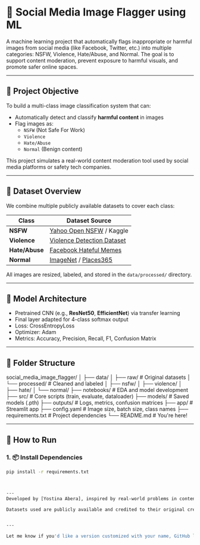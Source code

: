 # 📛 Social Media Image Flagger using ML

A machine learning project that automatically flags inappropriate or harmful images from social media (like Facebook, Twitter, etc.) into multiple categories: NSFW, Violence, Hate/Abuse, and Normal. The goal is to support content moderation, prevent exposure to harmful visuals, and promote safer online spaces.

---

## 📌 Project Objective

To build a multi-class image classification system that can:
- Automatically detect and classify **harmful content** in images
- Flag images as:
  - `NSFW` (Not Safe For Work)
  - `Violence`
  - `Hate/Abuse`
  - `Normal` (Benign content)

This project simulates a real-world content moderation tool used by social media platforms or safety tech companies.

---

## 📂 Dataset Overview

We combine multiple publicly available datasets to cover each class:

| Class         | Dataset Source                                                       |
|---------------|-----------------------------------------------------------------------|
| **NSFW**      | [Yahoo Open NSFW](https://github.com/yahoo/open_nsfw) / Kaggle       |
| **Violence**  | [Violence Detection Dataset](https://github.com/brycedrennan/violence-detection-dataset) |
| **Hate/Abuse**| [Facebook Hateful Memes](https://ai.facebook.com/datasets/hateful-memes) |
| **Normal**    | [ImageNet](https://image-net.org/) / [Places365](http://places2.csail.mit.edu/) |

All images are resized, labeled, and stored in the `data/processed/` directory.

---

## 🧠 Model Architecture

- Pretrained CNN (e.g., **ResNet50**, **EfficientNet**) via transfer learning
- Final layer adapted for 4-class softmax output
- Loss: CrossEntropyLoss
- Optimizer: Adam
- Metrics: Accuracy, Precision, Recall, F1, Confusion Matrix

---

## 📁 Folder Structure

social_media_image_flagger/
│
├── data/
│ ├── raw/ # Original datasets
│ └── processed/ # Cleaned and labeled
│ ├── nsfw/
│ ├── violence/
│ ├── hate/
│ └── normal/
├── notebooks/ # EDA and model development
├── src/ # Core scripts (train, evaluate, dataloader)
├── models/ # Saved models (.pth)
├── outputs/ # Logs, metrics, confusion matrices
├── app/ # Streamlit app
├── config.yaml # Image size, batch size, class names
├── requirements.txt # Project dependencies
└── README.md # You're here!


---

## 🚀 How to Run

### 1. 📦 Install Dependencies
```bash
pip install -r requirements.txt



---
Developed by [Yostina Abera], inspired by real-world problems in content moderation and safety tech.

Datasets used are publicly available and credited to their original creators (Facebook AI, Yahoo, etc.).


---

Let me know if you'd like a version customized with your name, GitHub link, or Ethiopian context (e.g., mentions of conflict monitoring, education filters, etc.).
